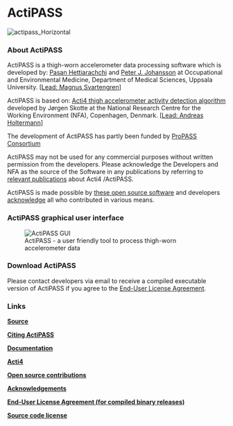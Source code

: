 # ActiPASS

![actipass_Horizontal](https://github.com/Ergo-Tools/ActiPASS/assets/26480941/c68b2bb3-10c2-4a89-bad6-0b99913e1199)

### About ActiPASS

ActiPASS is a thigh-worn accelerometer data processing software which is developed by: [Pasan Hettiarachchi](mailto:pasan.hettiarachchi@medsci.uu.se) and [Peter J. Johansson](mailto:peter.johansson@medsci.uu.se) 
at Occupational and Environmental Medicine, Department of Medical Sciences, Uppsala University. [[Lead: Magnus Svartengren](mailto:magnus.svartengren@medsci.uu.se)]

ActiPASS is based on: [Acti4 thigh accelerometer activity detection algorithm](https://github.com/motus-nfa/Acti4/) developed by Jørgen Skotte 
at the National Research Centre for the Working Environment (NFA), Copenhagen, Denmark. [[Lead: Andreas Holtermann](mailto:aho@nfa.dk)]

The development of ActiPASS has partly been funded by [ProPASS Consortium](https://www.propassconsortium.org)

ActiPASS may not be used for any commercial purposes without written permission from the developers.
Please acknowledge the Developers and NFA as the source of the Software in any publications by referring to [relevant publications](https://github.com/Ergo-Tools/ActiPASS/wiki/ActiPASS-References) about Acti4 /ActiPASS.

ActiPASS is made possible by [these open source software](https://github.com/Ergo-Tools/ActiPASS/wiki/Open-source-software-used-by-ActiPASS) and developers [acknowledge](https://github.com/Ergo-Tools/ActiPASS/wiki/acknowledgements) all who contributed in various means.

### ActiPASS graphical user interface

<figure>
    <img src="https://user-images.githubusercontent.com/26480941/230112571-0baca0d0-957a-4974-b3c9-58d21b1d4678.PNG"
         alt="ActiPASS GUI">
    <figcaption>ActiPASS - a user friendly tool to process thigh-worn accelerometer data</figcaption>
</figure>

### Download ActiPASS

Please contact developers via email to receive a compiled executable version of ActiPASS if you agree to the [End-User License Agreement](https://github.com/Ergo-Tools/ActiPASS/wiki/License-agreement#license-and-usage-agreement).

### Links
[**Source**](https://github.com/Ergo-Tools/ActiPASS/)

[**Citing ActiPASS**](https://github.com/Ergo-Tools/ActiPASS/wiki/ActiPASS-References)

[**Documentation**](https://github.com/Ergo-Tools/ActiPASS/wiki)

[**Acti4**](https://github.com/motus-nfa/Acti4/)

[**Open source contributions**](https://github.com/Ergo-Tools/ActiPASS/wiki/Open-source-software-used-by-ActiPASS)

[**Acknowledgements**](https://github.com/Ergo-Tools/ActiPASS/wiki/acknowledgements#actipass-acknowledgements)

[**End-User License Agreement (for compiled binary releases)**](https://github.com/Ergo-Tools/ActiPASS/wiki/License-agreement#license-and-usage-agreement)

[**Source code license**](https://github.com/Ergo-Tools/ActiPASS/blob/main/LICENSE.md)
